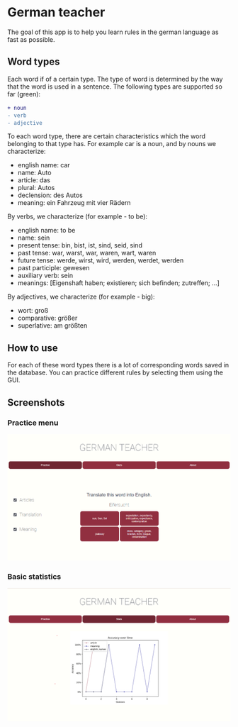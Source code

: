 # German teacher

The goal of this app is to help you learn rules in the german language as fast as possible.

## Word types ##
Each word if of a certain type.
The type of word is determined by the way
that the word is used in a sentence. 
The following types are supported so far (green): 
```diff
+ noun
- verb
- adjective
```
To each word type, there are certain characteristics which the word belonging to that type has.
For example car is a noun, and by nouns we characterize:
- english name: car
- name: Auto 
- article: das
- plural: Autos
- declension: des Autos
- meaning: ein Fahrzeug mit vier Rädern

By verbs, we characterize (for example - to be):
- english name: to be
- name: sein
- present tense: bin, bist, ist, sind, seid, sind
- past tense: war, warst, war, waren, wart, waren
- future tense: werde, wirst, wird, werden, werdet, werden
- past participle: gewesen
- auxiliary verb: sein
- meanings: [Eigenshaft haben; existieren; sich befinden; zutreffen; ...]

By adjectives, we characterize (for example - big):
- wort: groß
- comparative: größer
- superlative: am größten

## How to use ##
For each of these word types there is a lot of corresponding words saved in the database.
You can practice different rules by selecting them using the GUI.

## Screenshots ##
### Practice menu ###
![Screenshot](Screenshots/practice_menu.png)
### Basic statistics ###
![Screenshot](Screenshots/stats_menu.png)

